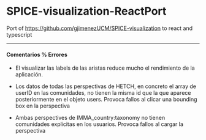 # SPICE-visualization-ReactPort
Port of https://github.com/gjimenezUCM/SPICE-visualization to react and typescript




_________________________
#### Comentarios % Errores

- El visualizar las labels de las aristas reduce mucho el rendimiento de la aplicación.

- Los datos de todas las perspectivas de HETCH, en concreto el array de userID en las comunidades, no tienen la misma id que la que aparece posteriormente en el objeto users. 
    Provoca fallos al clicar una bounding box en la perspectiva

- Ambas perspectives de IMMA_country:taxonomy no tienen comunidades explicitas en los usuarios.
    Provoca fallos al cargar la perspectiva